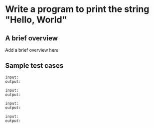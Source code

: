 # Write a program to print the string "Hello, World"

## A brief overview

Add a brief overview here

## Sample test cases

```
input:
output:
```

```
input:
output:
```

```
input:
output:
```

```
input:
output:
```
